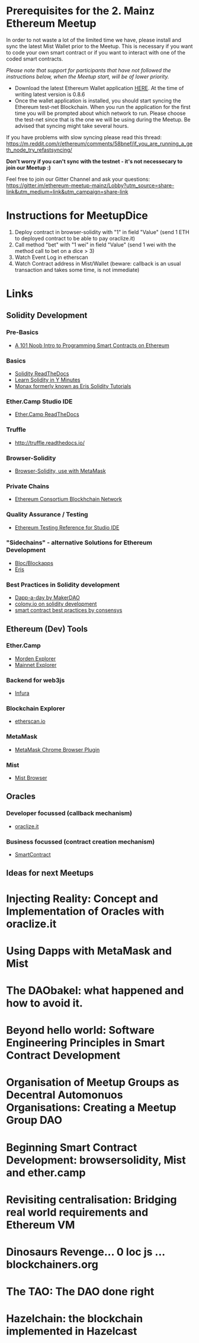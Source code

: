 # Prerequisites for the 2. Mainz Ethereum Meetup

In order to not waste a lot of the limited time we have, please install and sync the latest Mist Wallet prior to the Meetup.
This is necessary if you want to code your own smart contract or if you want to interact with one of the coded smart contracts.

<i>Please note that support for participants that have not followed the instructions below, when the Meetup start, will be of lower priority.</i>

- Download the latest Ethereum Wallet application [HERE](https://github.com/ethereum/mist/releases). At the time of writing latest version is 0.8.6
- Once the wallet application is installed, you should start syncing the Ethereum test-net Blockchain. When you run the application for the first time you will be prompted about which network to run. Please choose the test-net since that is the one we will be using during the Meetup. Be advised that syncing might take several hours.

If you have problems with slow syncing please read this thread: https://m.reddit.com/r/ethereum/comments/58bnef/if_you_are_running_a_geth_node_try_refastsyncing/

<b>Don't worry if you can't sync with the testnet - it's not necessecary to join our Meetup :)</b>

Feel free to join our Gitter Channel and ask your questions:
https://gitter.im/ethereum-meetup-mainz/Lobby?utm_source=share-link&utm_medium=link&utm_campaign=share-link

# Instructions for MeetupDice

1. Deploy contract in browser-solidity with "1" in field "Value" (send 1 ETH to deployed contract to be able to pay oraclize.it)
2. Call method "bet" with "1 wei" in field "Value" (send 1 wei with the method call to bet on a dice > 3)
3. Watch Event Log in etherscan
4. Watch Contract address in Mist/Wallet (beware: callback is an usual transaction and takes some time, is not immediate)

# Links

## Solidity Development

### Pre-Basics
 - [A 101 Noob Intro to Programming Smart Contracts on Ethereum](https://medium.com/@ConsenSys/a-101-noob-intro-to-programming-smart-contracts-on-ethereum-695d15c1dab4#.f2m6k5up3)
  
### Basics
- [Solidity ReadTheDocs](https://solidity.readthedocs.io/en/develop/)
- [Learn Solidity in Y Minutes](https://learnxinyminutes.com/docs/solidity/)
- [Monax formerly known as Eris Solidity Tutorials](https://monax.io/docs/tutorials/getting-started/)

### Ether.Camp Studio IDE
- [Ether.Camp ReadTheDocs](https://nogo10.gitbooks.io/ether-camp-live-studio-primer/content/)

### Truffle 
- http://truffle.readthedocs.io/

### Browser-Solidity
- [Browser-Solidity, use with MetaMask](https://ethereum.github.io/browser-solidity)

### Private Chains
 - [Ethereum Consortium Blockhchain Network](https://github.com/Azure/azure-quickstart-templates/tree/master/ethereum-consortium-blockchain-network)

### Quality Assurance / Testing
 - [Ethereum Testing Reference for Studio IDE](https://github.com/ether-camp/ethereum-testing-reference)
 
### "Sidechains" - alternative Solutions for Ethereum Development
 - [Bloc/Blockapps](http://www.blockapps.net/)
 - [Eris](https://www.monax.io)
 
### Best Practices in Solidity development
- [Dapp-a-day by MakerDAO](https://steemit.com/ethereum/@nikolai/dapp-a-day-1-erc20)
- [colony.io on solidity development](https://blog.colony.io/@elena_di)
- [smart contract best practices by consensys](https://github.com/ConsenSys/smart-contract-best-practices)
 
## Ethereum (Dev) Tools

### Ether.Camp
- [Morden Explorer](https://morden.ether.camp/)
- [Mainnet Explorer](https://live.ether.camp/)

### Backend for web3js
- [Infura](https://infura.io/)

### Blockchain Explorer
- [etherscan.io](https://testnet.etherscan.io/)

### MetaMask
- [MetaMask Chrome Browser Plugin](https://metamask.io/)

### Mist
- [Mist Browser](https://github.com/ethereum/mist/releases)

## Oracles

### Developer focussed (callback mechanism)
- [oraclize.it](http://oraclize.it)

### Business focussed (contract creation mechanism)
- [SmartContract](https://testnet.smartcontract.com)

## Ideas for next Meetups

# Injecting Reality: Concept and Implementation of Oracles with oraclize.it
# Using Dapps with MetaMask and Mist
# The DAObakel: what happened and how to avoid it.
# Beyond hello world: Software Engineering Principles in Smart Contract Development
# Organisation of Meetup Groups as Decentral Automonuos Organisations: Creating a Meetup Group DAO
# Beginning Smart Contract Development: browsersolidity, Mist and ether.camp
# Revisiting centralisation: Bridging real world requirements and Ethereum VM
# Dinosaurs Revenge... 0 loc js ... blockchainers.org
# The TAO: The DAO done right
# Hazelchain: the blockchain implemented in Hazelcast

